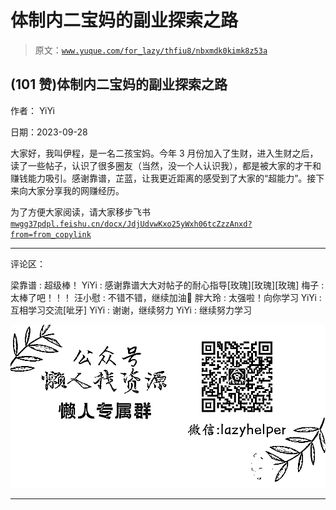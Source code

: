 # 体制内二宝妈的副业探索之路

> 原文：[`www.yuque.com/for_lazy/thfiu8/nbxmdk0kimk8z53a`](https://www.yuque.com/for_lazy/thfiu8/nbxmdk0kimk8z53a)

## (101 赞)体制内二宝妈的副业探索之路

作者： YiYi

日期：2023-09-28

大家好，我叫伊程，是一名二孩宝妈。今年 3 月份加入了生财，进入生财之后，读了一些帖子，认识了很多圈友（当然，没一个人认识我），都是被大家的才干和赚钱能力吸引。感谢靠谱，芷蓝，让我更近距离的感受到了大家的“超能力”。接下来向大家分享我的网赚经历。

为了方便大家阅读，请大家移步飞书[`mwgg37pdpl.feishu.cn/docx/JdjUdvwKxo25yWxh06tcZzzAnxd?from=from_copylink`](https://mwgg37pdpl.feishu.cn/docx/JdjUdvwKxo25yWxh06tcZzzAnxd?from=from_copylink)

* * *

评论区：

梁靠谱 : 超级棒！
YiYi : 感谢靠谱大大对帖子的耐心指导[玫瑰][玫瑰][玫瑰]
梅子 : 太棒了吧！！！
汪小慰 : 不错不错，继续加油👏
胖大玲 : 太强啦！向你学习
YiYi : 互相学习交流[呲牙]
YiYi : 谢谢，继续努力
YiYi : 继续努力学习

![](img/1c37d505930596d12a88ab23e11aa07a.png)

* * *